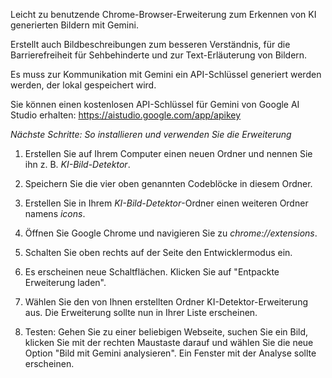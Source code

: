 Leicht zu benutzende Chrome-Browser-Erweiterung zum Erkennen von KI generierten Bildern mit Gemini.

Erstellt auch Bildbeschreibungen zum besseren Verständnis, für die Barrierefreiheit für Sehbehinderte und zur Text-Erläuterung von Bildern.

Es muss zur Kommunikation mit Gemini ein API-Schlüssel generiert werden werden, der lokal gespeichert wird.

Sie können einen kostenlosen API-Schlüssel für Gemini von Google AI Studio erhalten: https://aistudio.google.com/app/apikey

*Nächste Schritte: So installieren und verwenden Sie die Erweiterung*

1. Erstellen Sie auf Ihrem Computer einen neuen Ordner und nennen Sie ihn z. B. *KI-Bild-Detektor*.

2. Speichern Sie die vier oben genannten Codeblöcke in diesem Ordner.

3. Erstellen Sie in Ihrem *KI-Bild-Detektor*-Ordner einen weiteren Ordner namens *icons*.

4. Öffnen Sie Google Chrome und navigieren Sie zu *chrome://extensions*.

5. Schalten Sie oben rechts auf der Seite den Entwicklermodus ein.

6. Es erscheinen neue Schaltflächen. Klicken Sie auf "Entpackte Erweiterung laden".

7. Wählen Sie den von Ihnen erstellten Ordner KI-Detektor-Erweiterung aus. Die Erweiterung sollte nun in Ihrer Liste erscheinen.

8. Testen: Gehen Sie zu einer beliebigen Webseite, suchen Sie ein Bild, klicken Sie mit der rechten Maustaste darauf und wählen Sie die neue Option "Bild mit Gemini analysieren". Ein Fenster mit der Analyse sollte erscheinen.
